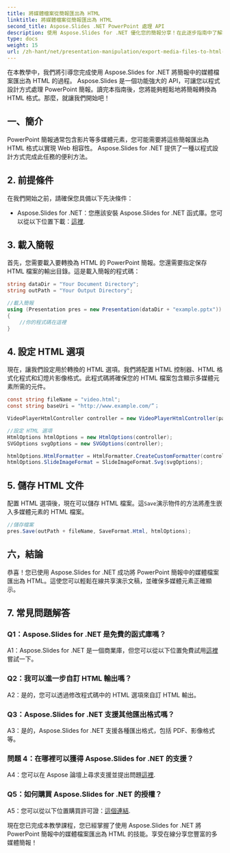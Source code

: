 ```yaml
---
title: 將媒體檔案從簡報匯出為 HTML
linktitle: 將媒體檔案從簡報匯出為 HTML
second_title: Aspose.Slides .NET PowerPoint 處理 API
description: 使用 Aspose.Slides for .NET 優化您的簡報分享！在此逐步指南中了解如何將簡報中的媒體檔案匯出為 HTML。
type: docs
weight: 15
url: /zh-hant/net/presentation-manipulation/export-media-files-to-html-from-presentation/
---
```


在本教學中，我們將引導您完成使用 Aspose.Slides for .NET 將簡報中的媒體檔案匯出為 HTML 的過程。 Aspose.Slides 是一個功能強大的 API，可讓您以程式設計方式處理 PowerPoint 簡報。讀完本指南後，您將能夠輕鬆地將簡報轉換為 HTML 格式。那麼，就讓我們開始吧！

## 一、簡介

PowerPoint 簡報通常包含影片等多媒體元素，您可能需要將這些簡報匯出為 HTML 格式以實現 Web 相容性。 Aspose.Slides for .NET 提供了一種以程式設計方式完成此任務的便利方法。

## 2. 前提條件

在我們開始之前，請確保您具備以下先決條件：

-  Aspose.Slides for .NET：您應該安裝 Aspose.Slides for .NET 函式庫。您可以從以下位置下載：[這裡](https://releases.aspose.com/slides/net/).

## 3. 載入簡報

首先，您需要載入要轉換為 HTML 的 PowerPoint 簡報。您還需要指定保存 HTML 檔案的輸出目錄。這是載入簡報的程式碼：

```csharp
string dataDir = "Your Document Directory";
string outPath = "Your Output Directory";

//載入簡報
using (Presentation pres = new Presentation(dataDir + "example.pptx"))
{
    //你的程式碼在這裡
}
```

## 4. 設定 HTML 選項

現在，讓我們設定用於轉換的 HTML 選項。我們將配置 HTML 控制器、HTML 格式化程式和幻燈片影像格式。此程式碼將確保您的 HTML 檔案包含顯示多媒體元素所需的元件。

```csharp
const string fileName = "video.html";
const string baseUri = "http://www.example.com/”；

VideoPlayerHtmlController controller = new VideoPlayerHtmlController(path: path, fileName: fileName, baseUri: baseUri);

//設定 HTML 選項
HtmlOptions htmlOptions = new HtmlOptions(controller);
SVGOptions svgOptions = new SVGOptions(controller);

htmlOptions.HtmlFormatter = HtmlFormatter.CreateCustomFormatter(controller);
htmlOptions.SlideImageFormat = SlideImageFormat.Svg(svgOptions);
```

## 5. 儲存 HTML 文件

配置 HTML 選項後，現在可以儲存 HTML 檔案。這`Save`演示物件的方法將產生嵌入多媒體元素的 HTML 檔案。

```csharp
//儲存檔案
pres.Save(outPath + fileName, SaveFormat.Html, htmlOptions);
```

## 六，結論

恭喜！您已使用 Aspose.Slides for .NET 成功將 PowerPoint 簡報中的媒體檔案匯出為 HTML。這使您可以輕鬆在線共享演示文稿，並確保多媒體元素正確顯示。

## 7. 常見問題解答

### Q1：Aspose.Slides for .NET 是免費的函式庫嗎？
 A1：Aspose.Slides for .NET 是一個商業庫，但您可以從以下位置免費試用[這裡](https://releases.aspose.com/)嘗試一下。

### Q2：我可以進一步自訂 HTML 輸出嗎？
A2：是的，您可以透過修改程式碼中的 HTML 選項來自訂 HTML 輸出。

### Q3：Aspose.Slides for .NET 支援其他匯出格式嗎？
A3：是的，Aspose.Slides for .NET 支援各種匯出格式，包括 PDF、影像格式等。

### 問題 4：在哪裡可以獲得 Aspose.Slides for .NET 的支援？
 A4：您可以在 Aspose 論壇上尋求支援並提出問題[這裡](https://forum.aspose.com/).

### Q5：如何購買 Aspose.Slides for .NET 的授權？
 A5：您可以從以下位置購買許可證：[這個連結](https://purchase.aspose.com/buy).

現在您已完成本教學課程，您已經掌握了使用 Aspose.Slides for .NET 將 PowerPoint 簡報中的媒體檔案匯出為 HTML 的技能。享受在線分享您豐富的多媒體簡報！